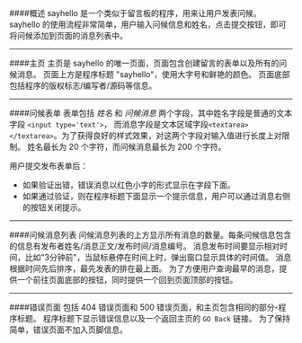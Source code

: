 ####概述
sayhello 是一个类似于留言板的程序，用来让用户发表问候。
sayhello 的使用流程非常简单，用户输入问候信息和姓名，点击提交按钮，即可将问候添加到页面的消息列表中。


---
####主页
主页是 sayhello 的唯一页面，页面包含创建留言的表单以及所有的问候消息。
页面上方是程序标题 "sayhello"，使用大字号和鲜艳的颜色。
页面底部包括程序的版权标志/编写者/源码等信息。

---
####问候表单
表单包括 *姓名* 和 *问候消息* 两个字段，其中姓名字段是普通的文本字段 `<input type='text'>`，
而消息字段是文本区域字段`<textarea></textarea>`。为了获得良好的样式效果，对这两个字段对输入值进行长度上对限制。
姓名最长为 20 个字符，而问候消息最长为 200 个字符。

用户提交发布表单后：
- 如果验证出错，错误消息以红色小字的形式显示在字段下面。
- 如果通过验证，则在程序标题下面显示一个提示信息，用户可以通过消息右侧的按钮关闭提示。

---
####问候消息列表
问候消息列表的上方显示所有消息的数量。每条问候信息包含的信息有发布者姓名/消息正文/发布时间/消息编号。 
消息发布时间要显示相对时间，比如"3分钟前"，当鼠标悬停在时间上时，弹出窗口显示具体的时间值。
消息根据时间先后排序，最先发表的排在最上面。
为了方便用户查询最早的消息，提供一个前往页面底部的按钮，同时提供一个回到页面顶部的按钮。

---
####错误页面
包括 404 错误页面和 500 错误页面，和主页包含相同的部分-程序标题。
程序标题下显示错误信息以及一个返回主页的 `GO Back` 链接。
为了保持简单，错误页面不加入页脚信息。
